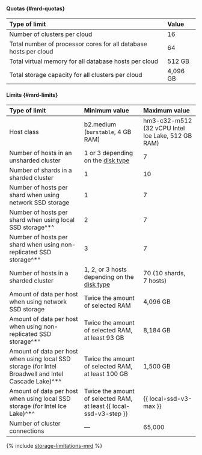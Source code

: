 #### Quotas {#mrd-quotas}

| Type of limit                                                                | Value |
|:-------------------------------------------------------------------------------|:---------|
| Number of clusters per cloud                                            | 16       |
| Total number of processor cores for all database hosts per cloud | 64       |
| Total virtual memory for all database hosts per cloud   | 512 GB   |
| Total storage capacity for all clusters per cloud                     | 4,096 GB  |

#### Limits {#mrd-limits}


| Type of limit                                                                                           | Minimum value                  | Maximum value                             |
|:----------------------------------------------------------------------------------------------------------|:--------------------------------------|:--------------------------------------------------|
| Host class                                                             | b2.medium (`burstable`, 4 GB RAM)      | hm3-c32-m512 (32 vCPU Intel Ice Lake, 512 GB RAM) |
| Number of hosts in an unsharded cluster                                                              | 1 or 3 depending on the [disk type](../../managed-redis/concepts/storage.md#storage-type-selection)                              | 7                                                 |
| Number of shards in a sharded cluster                                                                | 1                                     | 10                                                |
| Number of hosts per shard when using network SSD storage                               | 1                                     | 7                                                 |
| Number of hosts per shard when using local SSD storage^*^                 | 2                                     | 7                                                 |
| Number of hosts per shard when using non-replicated SSD storage^*^           | 3                                     | 7                                                 |
| Number of hosts in a sharded cluster                                                                | 1, 2, or 3 hosts depending on the [disk type](../../managed-redis/concepts/storage.md#storage-type-selection)                 | 70 (10 shards, 7 hosts)                         |
| Amount of data per host when using network SSD storage                                   | Twice the amount of selected RAM | 4,096 GB                                           |
| Amount of data per host when using non-replicated SSD storage^*^               | Twice the amount of selected RAM, at least 93 GB                                  | 8,184 GB                                           |
| Amount of data per host when using local SSD storage (for Intel Broadwell and Intel Cascade Lake)^*^                     | Twice the amount of selected RAM, at least 100 GB                                 | 1,500 GB                                           |
| Amount of data per host when using local SSD storage (for Intel Ice Lake)^*^ | Twice the amount of selected RAM, at least {{ local-ssd-v3-step }}                               | {{ local-ssd-v3-max }}                                        |
| Number of cluster connections | — | 65,000 |

{% include [storage-limitations-mrd](./mrd/storage-limitations-note.md) %}

